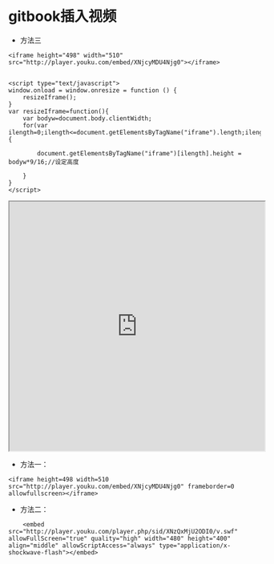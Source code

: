 # gitbook插入视频


* 方法三

```
<iframe height="498" width="510" src="http://player.youku.com/embed/XNjcyMDU4Njg0"></iframe>


<script type="text/javascript">
window.onload = window.onresize = function () {
    resizeIframe();
}
var resizeIframe=function(){
    var bodyw=document.body.clientWidth;
    for(var ilength=0;ilength<=document.getElementsByTagName("iframe").length;ilength++){

        document.getElementsByTagName("iframe")[ilength].height = bodyw*9/16;//设定高度

    }
}
</script>
```


<iframe height="498" width="510" src="http://player.youku.com/embed/XNjcyMDU4Njg0"></iframe>

<script type="text/javascript">
window.onload = window.onresize = function () {
    resizeIframe();
}
var resizeIframe=function(){
    var bodyw=document.body.clientWidth;
    for(var ilength=0;ilength<=document.getElementsByTagName("iframe").length;ilength++){

        document.getElementsByTagName("iframe")[ilength].height = bodyw*9/16;//设定高度

    }
}
</script>




* 方法一：

```
<iframe height=498 width=510 src="http://player.youku.com/embed/XNjcyMDU4Njg0" frameborder=0 allowfullscreen></iframe>
```


* 方法二：

```
    <embed src="http://player.youku.com/player.php/sid/XNzQxMjU2ODI0/v.swf" allowFullScreen="true" quality="high" width="480" height="400" align="middle" allowScriptAccess="always" type="application/x-shockwave-flash"></embed>
```


